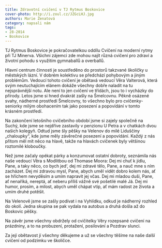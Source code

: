 ```yaml
---
title: Zdravotní cvičení v TJ Rytmus Boskovice
cover-photo: http://i.zoul.cz/JZGcLHJ.jpg
authors: Marie Ženatová
category: napsali nám
tags: 
- 28-2014
- Boskovice
---
```

TJ Rytmus Boskovice je pokračovatelkou oddílu Cvičení na moderní rytmy při TJ Minerva. Všichni zájemci zde mohou najít různá cvičení pro zdraví a životní pohodu s využitím gymnaballů a overballů. 

Hlavní centrum činnosti je soustředěno do prostorů takzvané školičky u městských lázní. V dobrém kolektivu se předchází pohybovým a jiným problémům. Vedoucí tohoto cvičení je obětavá vedoucí Věra Valterová, která svým neutuchajícím elánem dokáže všechny dobře naladit na tu nejsprávnější notu. Ale není to jen cvičení ve třídách, jsou to i vycházky do přírody. Letos jsme si hned dvakrát zašly na Šmelcovnu. Pěkně osázené svahy, nádherné prostředí Šmelcovny, to všechno bylo pro cvičenky-seniorky milým obohacením tak jako posezení a popovídání v tomto krásném prostředí.

Na zakončení letošního cvičebního období jsme si zajely společně na Suchý, kde jsme se nejdříve zastavily v penzionu U Petra a v chatkách dvou našich kolegyň. Odtud jsme šly pěšky na Velenov do milé Liduščiny „chaloupky“, kde jsme měly závěrečné posezení a popovídání. Každý z nás  přitom měl mít něco na hlavě, takže na hlavách cvičenek byly většinou roztomilé kloboučky. 

Než jsme začaly opékat párky a konzumovat ostatní dobroty, seznámila nás naše vedoucí Věra s Modlitbou od Thomase Moora:
Dej mi chuť k jídlu, Pane, a taky něco, co bych jed‘, dej mi zdravé tělo, Pane, a nauč mne s ním zacházet. Dej mi zdravou mysl, Pane, abych uměl vidět dobro kolem nás, ať se hříchem nevyděsím a umím napravit jej včas. Dej mi mladou duši, Pane, ať nenaříká, nereptá, ať neberu příliš vážně své pošetilé malé Já. Dej mi humor, prosím, a milost, abych uměl chápat vtip, ať mám radost ze života a umím druhé potěšit.

Na Velenově jsme se zašly podívat i na Vyhlídku, odkud je nádherný rozhled do okolí. Jedna skupina se pak vydala na autobus a druhá došla až do Boskovic pěšky. 

Na závěr jsme všechny obdržely od cvičitelky Věry rozepsané cvičení na prázdniny, a to na probuzení, protažení, posilování a Pozdrav slunci.

Za její obětavost jí všechny děkujeme a už se všechny těšíme na naše další cvičení od podzimku ve školičce.